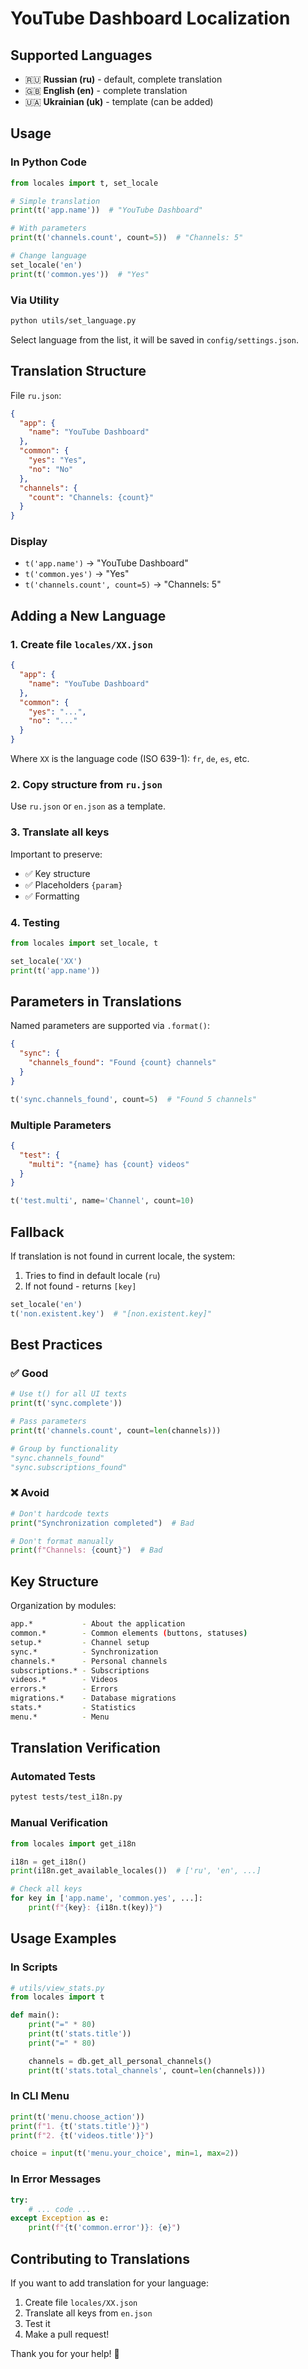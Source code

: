 # YouTube Dashboard Localization

## Supported Languages

- 🇷🇺 **Russian (ru)** - default, complete translation
- 🇬🇧 **English (en)** - complete translation
- 🇺🇦 **Ukrainian (uk)** - template (can be added)

## Usage

### In Python Code

```python
from locales import t, set_locale

# Simple translation
print(t('app.name'))  # "YouTube Dashboard"

# With parameters
print(t('channels.count', count=5))  # "Channels: 5"

# Change language
set_locale('en')
print(t('common.yes'))  # "Yes"
```

### Via Utility

```bash
python utils/set_language.py
```

Select language from the list, it will be saved in `config/settings.json`.

## Translation Structure

File `ru.json`:

```json
{
  "app": {
    "name": "YouTube Dashboard"
  },
  "common": {
    "yes": "Yes",
    "no": "No"
  },
  "channels": {
    "count": "Channels: {count}"
  }
}
```

### Display

- `t('app.name')` → "YouTube Dashboard"
- `t('common.yes')` → "Yes"
- `t('channels.count', count=5)` → "Channels: 5"

## Adding a New Language

### 1. Create file `locales/XX.json`

```json
{
  "app": {
    "name": "YouTube Dashboard"
  },
  "common": {
    "yes": "...",
    "no": "..."
  }
}
```

Where `XX` is the language code (ISO 639-1): `fr`, `de`, `es`, etc.

### 2. Copy structure from `ru.json`

Use `ru.json` or `en.json` as a template.

### 3. Translate all keys

Important to preserve:

- ✅ Key structure
- ✅ Placeholders `{param}`
- ✅ Formatting

### 4. Testing

```python
from locales import set_locale, t

set_locale('XX')
print(t('app.name'))
```

## Parameters in Translations

Named parameters are supported via `.format()`:

```json
{
  "sync": {
    "channels_found": "Found {count} channels"
  }
}
```

```python
t('sync.channels_found', count=5)  # "Found 5 channels"
```

### Multiple Parameters

```json
{
  "test": {
    "multi": "{name} has {count} videos"
  }
}
```

```python
t('test.multi', name='Channel', count=10)
```

## Fallback

If translation is not found in current locale, the system:

1. Tries to find in default locale (`ru`)
2. If not found - returns `[key]`

```python
set_locale('en')
t('non.existent.key')  # "[non.existent.key]"
```

## Best Practices

### ✅ Good

```python
# Use t() for all UI texts
print(t('sync.complete'))

# Pass parameters
print(t('channels.count', count=len(channels)))

# Group by functionality
"sync.channels_found"
"sync.subscriptions_found"
```

### ❌ Avoid

```python
# Don't hardcode texts
print("Synchronization completed")  # Bad

# Don't format manually
print(f"Channels: {count}")  # Bad
```

## Key Structure

Organization by modules:

```sh
app.*           - About the application
common.*        - Common elements (buttons, statuses)
setup.*         - Channel setup
sync.*          - Synchronization
channels.*      - Personal channels
subscriptions.* - Subscriptions
videos.*        - Videos
errors.*        - Errors
migrations.*    - Database migrations
stats.*         - Statistics
menu.*          - Menu
```

## Translation Verification

### Automated Tests

```bash
pytest tests/test_i18n.py
```

### Manual Verification

```python
from locales import get_i18n

i18n = get_i18n()
print(i18n.get_available_locales())  # ['ru', 'en', ...]

# Check all keys
for key in ['app.name', 'common.yes', ...]:
    print(f"{key}: {i18n.t(key)}")
```

## Usage Examples

### In Scripts

```python
# utils/view_stats.py
from locales import t

def main():
    print("=" * 80)
    print(t('stats.title'))
    print("=" * 80)

    channels = db.get_all_personal_channels()
    print(t('stats.total_channels', count=len(channels)))
```

### In CLI Menu

```python
print(t('menu.choose_action'))
print(f"1. {t('stats.title')}")
print(f"2. {t('videos.title')}")

choice = input(t('menu.your_choice', min=1, max=2))
```

### In Error Messages

```python
try:
    # ... code ...
except Exception as e:
    print(f"{t('common.error')}: {e}")
```

## Contributing to Translations

If you want to add translation for your language:

1. Create file `locales/XX.json`
2. Translate all keys from `en.json`
3. Test it
4. Make a pull request!

Thank you for your help! 🙏
